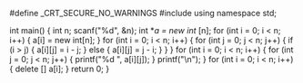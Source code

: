#define _CRT_SECURE_NO_WARNINGS
#include <iostream>
using namespace std;

int main()
{
    int n;
    scanf("%d", &n);
    int **a = new int* [n];
    for (int i = 0; i < n; i++) {
        a[i] = new int[n];
    }
    for (int i = 0; i < n; i++) {
        for (int j = 0; j < n; j++) {
            if (i > j) {
                a[i][j] = i - j;
            }
            else {
                a[i][j] = j - i;
            }
        }
    }
    for (int i = 0; i < n; i++) {
        for (int j = 0; j < n; j++) {
            printf("%d ", a[i][j]);
        }
        printf("\n");
    }
    for (int i = 0; i < n; i++) {
        delete [] a[i];
    }
    return 0;
}
